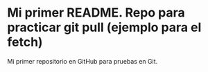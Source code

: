 # Mi primer README. Repo para practicar git pull (ejemplo para el fetch)
Mi primer repositorio en GitHub para pruebas en Git.
